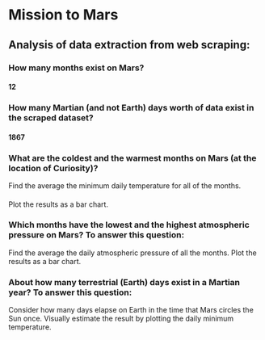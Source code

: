 # Mission to Mars

## Analysis of data extraction from web scraping:

###  How many months exist on Mars?
####  12

###  How many Martian (and not Earth) days worth of data exist in the scraped dataset?
####  1867

###  What are the coldest and the warmest months on Mars (at the location of Curiosity)? 
Find the average the minimum daily temperature for all of the months.
####  
Plot the results as a bar chart.


###  Which months have the lowest and the highest atmospheric pressure on Mars? To answer this question:
Find the average the daily atmospheric pressure of all the months.
Plot the results as a bar chart.

###  About how many terrestrial (Earth) days exist in a Martian year? To answer this question:
Consider how many days elapse on Earth in the time that Mars circles the Sun once.
Visually estimate the result by plotting the daily minimum temperature.
